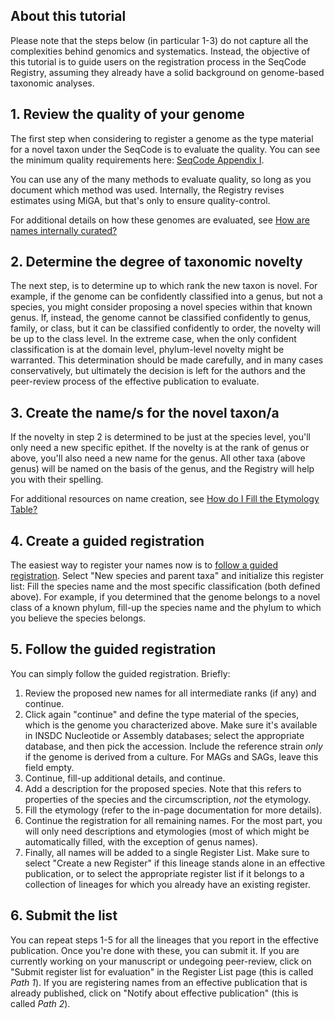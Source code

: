 
## About this tutorial

Please note that the steps below (in particular 1-3) do not capture all the
complexities behind genomics and systematics. Instead, the objective of this
tutorial is to guide users on the registration process in the SeqCode Registry,
assuming they already have a solid background on genome-based taxonomic
analyses.

## 1. Review the quality of your genome

The first step when considering to register a genome as the type material for a
novel taxon under the SeqCode is to evaluate the quality. You can see the
minimum quality requirements here:
[SeqCode Appendix I](https://seqco.de/seqcode#data-quality-necessary-for-completion-of-seqcode-registryb).

You can use any of the many methods to evaluate quality, so long as you document
which method was used. Internally, the Registry revises estimates using MiGA,
but that's only to ensure quality-control.

For additional details on how these genomes are evaluated, see
[How are names internally curated?](../guide/curation.md)

## 2. Determine the degree of taxonomic novelty

The next step, is to determine up to which rank the new taxon is novel. For
example, if the genome can be confidently classified into a genus, but not a
species, you might consider proposing a novel species within that known genus.
If, instead, the genome cannot be classified confidently to genus, family, or
class, but it can be classified confidently to order, the novelty will be up
to the class level. In the extreme case, when the only confident classification
is at the domain level, phylum-level novelty might be warranted. This
determination should be made carefully, and in many cases conservatively, but
ultimately the decision is left for the authors and the peer-review process of
the effective publication to evaluate.

## 3. Create the name/s for the novel taxon/a

If the novelty in step 2 is determined to be just at the species level, you'll
only need a new specific epithet. If the novelty is at the rank of genus or
above, you'll also need a new name for the genus. All other taxa (above genus)
will be named on the basis of the genus, and the Registry will help you with
their spelling.

For additional resources on name creation, see
[How do I Fill the Etymology Table?](../guide/etymology.md)

## 4. Create a guided registration

The easiest way to register your names now is to
[follow a guided registration](https://registry.seqco.de/tutorials).
Select "New species and parent taxa" and initialize this register list:
Fill the species name and the most specific classification (both defined above).
For example, if you determined that the genome belongs to a novel class of a
known phylum, fill-up the species name and the phylum to which you believe the
species belongs.

## 5. Follow the guided registration

You can simply follow the guided registration. Briefly:

1. Review the proposed new names for all intermediate ranks (if any) and
   continue.
2. Click again "continue" and define the type material of the species, which is
   the genome you characterized above. Make sure it's available in INSDC
   Nucleotide or Assembly databases; select the appropriate database, and then
   pick the accession. Include the reference strain *only* if the genome is
   derived from a culture. For MAGs and SAGs, leave this field empty.
3. Continue, fill-up additional details, and continue.
4. Add a description for the proposed species. Note that this refers to
   properties of the species and the circumscription, *not* the etymology.
5. Fill the etymology (refer to the in-page documentation for more details).
6. Continue the registration for all remaining names. For the most part, you
   will only need descriptions and etymologies (most of which might be
   automatically filled, with the exception of genus names).
7. Finally, all names will be added to a single Register List. Make sure to
   select "Create a new Register" if this lineage stands alone in an effective
   publication, or to select the appropriate register list if it belongs to
   a collection of lineages for which you already have an existing register.

## 6. Submit the list

You can repeat steps 1-5 for all the lineages that you report in the effective
publication. Once you're done with these, you can submit it. If you are
currently working on your manuscript or undegoing peer-review, click on
"Submit register list for evaluation" in the Register List page (this is called
*Path 1*). If you are registering names from an effective publication that is
already published, click on "Notify about effective publication" (this is called
*Path 2*).

